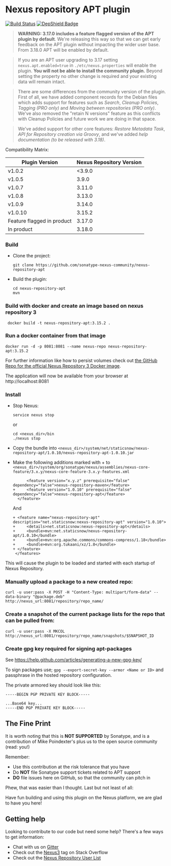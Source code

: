 # Nexus repository APT plugin

[![Build Status](https://travis-ci.org/sonatype-nexus-community/nexus-repository-apt.svg?branch=master)](https://travis-ci.org/sonatype-nexus-community/nexus-repository-apt) [![DepShield Badge](https://depshield.sonatype.org/badges/sonatype-nexus-community/nexus-repository-apt/depshield.svg)](https://depshield.github.io)

> **WARNING: 3.17.0 includes a feature flagged version of the APT plugin by default**. We're releasing this way so that 
we can get early feedback on the APT plugin without impacting the wider user base. From 3.18.0 APT will be 
enabled by default.

>If you are an APT user upgrading to 3.17 setting ```nexus.apt.enabled=true``` in ```./etc/nexus.properties``` will 
enable the plugin. **You will not be able to install the community plugin.** Beyond setting the property no other 
change is required and your existing data will remain intact.

>There are some differences from the community version of the plugin. First of all, we have added component records for 
the Debian files which adds support for features such as *Search*, *Cleanup Policies*, *Tagging (PRO only)*
and *Moving between repositories (PRO only)*. We've also removed the "retain N versions" feature as this conflicts with 
Cleanup Policies and future work we are doing in that space.

> We've added support for other core features: *Restore Metadata Task*, *API for Repository creation
via Groovy*, and we've added *help documentation (to be released with 3.18)*.

Compatibility Matrix:

| Plugin Version                    | Nexus Repository Version |
|-----------------------------------|--------------------------|
| v1.0.2                            | <3.9.0                   |
| v1.0.5                            | 3.9.0                    |
| v1.0.7                            | 3.11.0                   |
| v1.0.8                            | 3.13.0                   |
| v1.0.9                            | 3.14.0                   |
| v1.0.10                           | 3.15.2                   |
| Feature flagged in product        | 3.17.0                   |
| In product                        | 3.18.0                   |

### Build
* Clone the project:

  `git clone https://github.com/sonatype-nexus-community/nexus-repository-apt`
* Build the plugin:

  ```
  cd nexus-repository-apt
  mvn
  ```
### Build with docker and create an image based on nexus repository 3

``` docker build -t nexus-repository-apt:3.15.2 .```

### Run a docker container from that image

``` docker run -d -p 8081:8081 --name nexus-repo nexus-repository-apt:3.15.2 ```

For further information like how to persist volumes check out [the GitHub Repo for the official Nexus Repository 3 Docker image](https://github.com/sonatype/docker-nexus3).

The application will now be available from your browser at http://localhost:8081

### Install
* Stop Nexus:

  `service nexus stop`

  or

  ```
  cd <nexus_dir>/bin
  ./nexus stop
  ```

* Copy the bundle into `<nexus_dir>/system/net/staticsnow/nexus-repository-apt/1.0.10/nexus-repository-apt-1.0.10.jar`
* Make the following additions marked with + to `<nexus_dir>/system/org/sonatype/nexus/assemblies/nexus-core-feature/3.x.y/nexus-core-feature-3.x.y-features.xml`
   ```
         <feature version="x.y.z" prerequisite="false" dependency="false">nexus-repository-maven</feature>
   +     <feature version="1.0.10" prerequisite="false" dependency="false">nexus-repository-apt</feature>
     </feature>
   ```
   And
   ```
   + <feature name="nexus-repository-apt" description="net.staticsnow:nexus-repository-apt" version="1.0.10">
   +     <details>net.staticsnow:nexus-repository-apt</details>
   +     <bundle>mvn:net.staticsnow/nexus-repository-apt/1.0.10</bundle>
   +     <bundle>mvn:org.apache.commons/commons-compress/1.18</bundle>
   +     <bundle>mvn:org.tukaani/xz/1.8</bundle>
   + </feature>
    </features>
   ```
This will cause the plugin to be loaded and started with each startup of Nexus Repository.

### Manually upload a package to a new created repo:
`curl -u user:pass -X POST -H "Content-Type: multipart/form-data" --data-binary "@package.deb"  http://nexus_url:8081/repository/repo_name/`

### Create a snapshot of the current package lists for the repo that can be pulled from:
`curl -u user:pass -X MKCOL http://nexus_url:8081/repository/repo_name/snapshots/$SNAPSHOT_ID`

### Create gpg key required for signing apt-packages
See https://help.github.com/articles/generating-a-new-gpg-key/

To sign packages use; `gpg --export-secret-key --armor <Name or ID>` and passphrase in the hosted repository configuration.

The private armored key should look like this:
```
-----BEGIN PGP PRIVATE KEY BLOCK-----

...Base64 key...
-----END PGP PRIVATE KEY BLOCK-----
```

## The Fine Print

It is worth noting that this is **NOT SUPPORTED** by Sonatype, and is a contribution of Mike Poindexter's
plus us to the open source community (read: you!)

Remember:

* Use this contribution at the risk tolerance that you have
* Do **NOT** file Sonatype support tickets related to APT support
* **DO** file issues here on GitHub, so that the community can pitch in

Phew, that was easier than I thought. Last but not least of all:

Have fun building and using this plugin on the Nexus platform, we are glad to have you here!

## Getting help

Looking to contribute to our code but need some help? There's a few ways to get information:

* Chat with us on [Gitter](https://gitter.im/sonatype/nexus-developers)
* Check out the [Nexus3](http://stackoverflow.com/questions/tagged/nexus3) tag on Stack Overflow
* Check out the [Nexus Repository User List](https://groups.google.com/a/glists.sonatype.com/forum/?hl=en#!forum/nexus-users)
